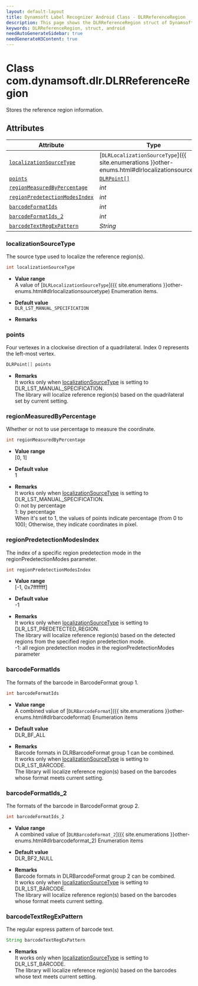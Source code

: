 ```yaml
---
layout: default-layout
title: Dynamsoft Label Recognizer Android Class - DLRReferenceRegion
description: This page shows the DLRReferenceRegion struct of Dynamsoft Label Recognizer for Android Language.
keywords: DLRReferenceRegion, struct, android
needAutoGenerateSidebar: true
needGenerateH3Content: true
---
```



# Class com.dynamsoft.dlr.DLRReferenceRegion
Stores the reference region information.  
  

## Attributes
  
| Attribute | Type |
|---------- | ---- |
| [`localizationSourceType`](#localizationsourcetype) | [`DLRLocalizationSourceType`]({{ site.enumerations }}other-enums.html#dlrlocalizationsourcetype) |
| [`points`](#points) | [`DLRPoint[]`](dlr-point.md) |
| [`regionMeasuredByPercentage`](#regionmeasuredbypercentage) | *int* |
| [`regionPredetectionModesIndex`](#regionpredetectionmodesindex) | *int* |
| [`barcodeFormatIds`](#barcodeformatids) | *int* |
| [`barcodeFormatIds_2`](#barcodeformatids_2) | *int* |
| [`barcodeTextRegExPattern`](#barcodetextregexpattern) | *String* |

### localizationSourceType
The source type used to localize the reference region(s).
```java
int localizationSourceType
```
- **Value range**   
    A value of [`DLRLocalizationSourceType`]({{ site.enumerations }}other-enums.html#dlrlocalizationsourcetype) Enumeration items.
      
- **Default value**   
    `DLR_LST_MANUAL_SPECIFICATION`
    
- **Remarks**  
    

### points
Four vertexes in a clockwise direction of a quadrilateral. Index 0 represents the left-most vertex. 
```java
DLRPoint[] points
```
- **Remarks**   
    It works only when [localizationSourceType](#localizationsourcetype) is setting to DLR_LST_MANUAL_SPECIFICATION.<br>
    The library will localize reference region(s) based on the quadrilateral set by current setting.<br>

### regionMeasuredByPercentage
Whether or not to use percentage to measure the coordinate.
```java
int regionMeasuredByPercentage
```
- **Value range**   
    [0, 1]
      
- **Default value**   
    1
    
- **Remarks**   
    It works only when [localizationSourceType](#localizationsourcetype) is setting to DLR_LST_MANUAL_SPECIFICATION.<br>
    0: not by percentage<br>
    1: by percentage<br>
    When it's set to 1, the values of points indicate percentage (from 0 to 100); Otherwise, they indicate coordinates in pixel.  


### regionPredetectionModesIndex
The index of a specific region predetection mode in the regionPredetectionModes parameter.
```java
int regionPredetectionModesIndex
```
- **Value range**   
    [-1, 0x7fffffff]
      
- **Default value**   
    -1
    
- **Remarks**   
    It works only when [localizationSourceType](#localizationsourcetype) is setting to DLR_LST_PREDETECTED_REGION.<br>
    The library will localize reference region(s) based on the detected regions from the specified region predetection mode.<br>
    -1: all region predetection modes in the regionPredetectionModes parameter
    

### barcodeFormatIds
The formats of the barcode in BarcodeFormat group 1.
```java
int barcodeFormatIds
```
- **Value range**   
    A combined value of [`DLRBarcodeFormat`]({{ site.enumerations }}other-enums.html#dlrbarcodeformat) Enumeration items
      
- **Default value**   
    DLR_BF_ALL
    
- **Remarks**   
    Barcode formats in DLRBarcodeFormat group 1 can be combined.<br>
    It works only when [localizationSourceType](#localizationsourcetype) is setting to DLR_LST_BARCODE.<br>
    The library will localize reference region(s) based on the barcodes whose format meets current setting.  
    

### barcodeFormatIds_2
The formats of the barcode in BarcodeFormat group 2.
```java
int barcodeFormatIds_2
```
- **Value range**   
    A combined value of [`DLRBarcodeFormat_2`]({{ site.enumerations }}other-enums.html#dlrbarcodeformat_2) Enumeration items
      
- **Default value**   
    DLR_BF2_NULL
    
- **Remarks**   
    Barcode formats in DLRBarcodeFormat group 2 can be combined.<br>
    It works only when [localizationSourceType](#localizationsourcetype) is setting to DLR_LST_BARCODE.<br>
    The library will localize reference region(s) based on the barcodes whose format meets current setting.
    
### barcodeTextRegExPattern
The regular express pattern of barcode text.
```java
String barcodeTextRegExPattern
```

- **Remarks**   
    It works only when [localizationSourceType](#localizationsourcetype) is setting to DLR_LST_BARCODE.<br>
    The library will localize reference region(s) based on the barcodes whose text meets current setting.
